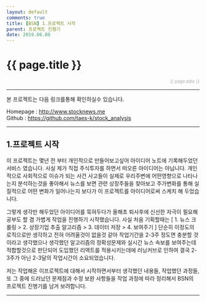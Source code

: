 ```yaml
---
layout: default
comments: true
title: [BSN] 1.프로젝트 시작
parent: 프로젝트 진행기
date: 2019.06.08
---
```


<h1>{{ page.title }}</h1>  
<div style="text-align:right; font-size:11px; color:#aaa">{{ page.date }} </div>

---

본 프로젝트는 다음 링크를통해 확인하실수 있습니다.  
  
Homepage : <http://www.stocknews.me>  
Github : <https://github.com/taes-k/stock_analysis>  

---

## 1.프로젝트 시작

이 프로젝트는 몇년 전 부터 개인적으로 만들어보고싶어 아이디어 노트에 기록해두었던 서비스 였습니다. 사실 제가 직접 주식투자를 하면서 떠오른 아이디어는 아닙니다. 개인적으로 사회적으로 이슈가 되는 사건 사고들이 실제로 우리주변에 어떤영향으로 나타나는지 분석하는것을 좋아해서 뉴스를 보면 관련 상장주들을 찾아보고 주가변화를 통해 실질적으로 어떤 변화가 일어나는지 보다가 이 프로젝트를 아이디어로써 스케치 해 두었습니다.  
  
그렇게 생각만 해두었던 아이디어를 묵혀두다가 올해초 퇴사후에 신선한 자극이 필요해 공부도 할 겸 가볍게 작업을 진행하기 시작했습니다. 사실 처음 기획할때는 [ 1. 뉴스 크롤링 > 2. 상장기업 추출 알고리즘 > 3. 데이터 저장 > 4. 보여주기 ] 단순히 이정도의 로직으로만 생각하고 전혀 어려울것이 없을것 같아 작업기간을 2-3주 정도면 충분할 것이라고 생각했으나 생각했던 알고리즘의 정확성문제와 실시간 뉴스 속보를 보여주는데 적합할것으로 판단되어 도입했던 리액트를 적용시키는데에 러닝커브로 인하여 결국 2-3주가 아닌 2-3달의 작업시간이 소요되었습니다.  
  
저는 작업해온 이프로젝트에 대해서 시작하면서부터 생각했던 내용들, 작업했던 과정들,또 그 중에 드러났던 문제점과 수정 보완 사항들을 작업 과정에 따라 정리해서 BSN의 프로젝트 진행기를 남겨 보려합니다.  


---
